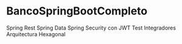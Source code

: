 # BancoSpringBootCompleto

Spring Rest
Spring Data
Spring Security con JWT
Test Integradores
Arquitectura Hexagonal
